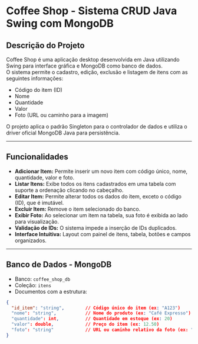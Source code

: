 # Coffee Shop - Sistema CRUD Java Swing com MongoDB

## Descrição do Projeto

Coffee Shop é uma aplicação desktop desenvolvida em Java utilizando Swing para interface gráfica e MongoDB como banco de dados.  
O sistema permite o cadastro, edição, exclusão e listagem de itens com as seguintes informações:  
- Código do item (ID)  
- Nome  
- Quantidade  
- Valor  
- Foto (URL ou caminho para a imagem)

O projeto aplica o padrão Singleton para o controlador de dados e utiliza o driver oficial MongoDB Java para persistência.

---

## Funcionalidades

- **Adicionar Item:** Permite inserir um novo item com código único, nome, quantidade, valor e foto.
- **Listar Itens:** Exibe todos os itens cadastrados em uma tabela com suporte a ordenação clicando no cabeçalho.
- **Editar Item:** Permite alterar todos os dados do item, exceto o código (ID), que é imutável.
- **Excluir Item:** Remove o item selecionado do banco.
- **Exibir Foto:** Ao selecionar um item na tabela, sua foto é exibida ao lado para visualização.
- **Validação de IDs:** O sistema impede a inserção de IDs duplicados.
- **Interface Intuitiva:** Layout com painel de itens, tabela, botões e campos organizados.

---

## Banco de Dados - MongoDB

- Banco: `coffee_shop_db`
- Coleção: `itens`
- Documentos com a estrutura:

```json
{
  "id_item": "string",        // Código único do item (ex: "A123")
  "nome": "string",           // Nome do produto (ex: "Café Expresso")
  "quantidade": int,          // Quantidade em estoque (ex: 20)
  "valor": double,            // Preço do item (ex: 12.50)
  "foto": "string"            // URL ou caminho relativo da foto (ex: "images/cafe.png")
}
